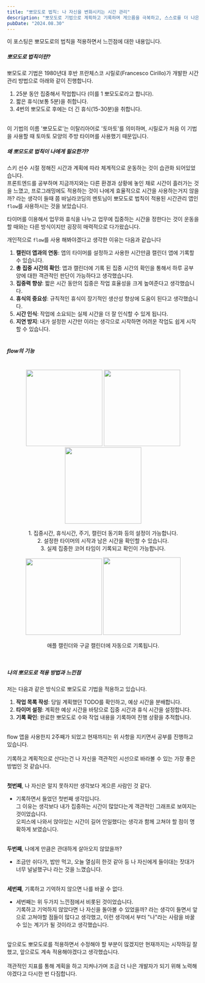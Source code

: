```yaml
---
title: "뽀모도로 법칙: 나 자신을 변화시키는 시간 관리"
description: "뽀모도로 기법으로 계획하고 기록하며 게으름을 극복하고, 스스로를 더 나은 방향으로 변화시키려는 과정을 담았습니다."
pubDate: "2024.08.30"
---
```


이 포스팅은 뽀모도로의 법칙을 적용하면서 느낀점에 대한 내용입니다.

##### 뽀모도로 법칙이란?

뽀모도로 기법은 1980년대 후반 프란체스코 시릴로(Francesco Cirillo)가 개발한 시간 관리 방법으로 아래와 같이 진행합니다.<br>

1. 25분 동안 집중해서 작업합니다 (이를 1 뽀모도로라고 합니다).
2. 짧은 휴식(보통 5분)을 취합니다.
3. 4번의 뽀모도로 후에는 더 긴 휴식(15-30분)을 취합니다.<br><br>

이 기법의 이름 '뽀모도로'는 이탈리아어로 '토마토'를 의미하며, 시릴로가 처음 이 기법을 사용할 때 토마토 모양의 주방 타이머를 사용했기 때문입니다.
<br>

##### 왜 뽀모도로 법칙이 나에게 필요한가?

스키 선수 시절 정해진 시간과 계획에 따라 체계적으로 운동하는 것이 습관화 되어있었습니다.<br>
프론트엔드를 공부하며 지금까지와는 다른 환경과 상황에 놓인 채로 시간이 흘러가는 것을 느꼈고, 프로그래밍에도 적용하는 것이 나에게 효율적으로 시간을 사용하는거지 않을까? 라는 생각이 들때 쯤 바닐라코딩의 멘토님이 뽀모도로 법칙이 적용된 시간관리 앱인 `flow`를 사용하시는 것을 보았습니다.

타이머를 이용해서 업무와 휴식을 나누고 업무에 집중하는 시간을 정한다는 것이 운동을 할 때와는 다른 방식이지만 굉장히 매력적으로 다가왔습니다.

개인적으로 `flow`를 사용 해봐야겠다고 생각한 이유는 다음과 같습니다

1. **캘린더 앱과의 연동**: 앱의 타이머를 설정하고 사용한 시간만큼 캘린더 앱에 기록할 수 있습니다.
2. **총 집중 시간의 확인**: 앱과 캘린더에 기록 된 집중 시간의 확인을 통해서 하루 공부 양에 대한 객관적인 판단이 가능하다고 생각했습니다.
3. **집중력 향상**: 짧은 시간 동안의 집중은 작업 효율성을 크게 높여준다고 생각했습니다.
4. **휴식의 중요성**: 규칙적인 휴식이 장기적인 생산성 향상에 도움이 된다고 생각했습니다.
5. **시간 인식**: 작업에 소요되는 실제 시간을 더 잘 인식할 수 있게 됩니다.
6. **지연 방지**: 내가 설정한 시간만 이라는 생각으로 시작하면 어려운 작업도 쉽게 시작할 수 있습니다.
   <br><br>

##### flow의 기능

<br>
<div align="center">
<img src="/flow3.jpg" width="200">
<img src="/flow4.jpg" width="200">
<img src="/flow5.jpg" width="200">
<p>1. 집중시간, 휴식시간, 주기, 캘린더 동기화 등의 설정이 가능합니다.<br>
2. 설정한 타이머의 시작과 남은 시간을 확인할 수 있습니다.<br>
3. 실제 집중한 코어 타임이 기록되고 확인이 가능합니다.
</p>
</div>
<div align="center">
<img src="/flow1.jpg" width="200">
<img src="/flow2.jpg" width="203">
<p>애플 캘린더와 구글 캘린더에 자동으로 기록됩니다.</p>
</div>
<br>

##### 나의 뽀모도로 적용 방법과 느낀점

저는 다음과 같은 방식으로 뽀모도로 기법을 적용하고 있습니다.

1. **작업 목록 작성**: 당일 계획했던 TODO를 확인하고, 예상 시간을 분배합니다.
2. **타이머 설정**: 계획한 예상 시간을 바탕으로 집중 시간과 휴식 시간을 설정합니다.
3. **기록 확인**: 완료한 뽀모도로 수와 작업 내용을 기록하여 진행 상황을 추적합니다.

<br>
flow 앱을 사용한지 2주째가 되었고 현재까지는 위 사항을 지키면서 공부를 진행하고 있습니다.
<br><br>
기록하고 계획적으로 산다는건 나 자신을 객관적인 시선으로 바라볼 수 있는 가장 좋은 방법인 것 같습니다.
<br><br>

**첫번째**, 나 자신은 알지 못하지만 생각보다 게으른 사람인 것 같다.<br>

- 기록하면서 들었던 첫번째 생각입니다.<br>
  그 이유는 생각보다 내가 집중하는 시간이 많았다는게 객관적인 그래프로 보여지는 것이었습니다.<br>
  오피스에 나와서 앉아있는 시간이 길어 안일했다는 생각과 함께 고쳐야 할 점이 명확하게 보였습니다.<br><br>

**두번째**, 나에게 만큼은 관대하게 살아오지 않았을까?<br>

- 조금만 쉬다가, 밥만 먹고, 오늘 열심히 한것 같아 등 나 자신에게 들이대는 잣대가 너무 널널했구나 라는 것을 느꼈습니다.<br><br>

**세번쨰**, 기록하고 기억하지 않으면 나를 바꿀 수 없다.

- 세번째는 위 두가지 느낀점에서 비롯된 것이었습니다.<br>
  기록하고 기억하지 않았다면 나 자신을 돌아볼 수 있었을까? 라는 생각이 들면서 앞으로 고쳐야할 점들이 많다고 생각했고, 이런 생각에서 부터 "나"라는 사람을 바꿀 수 있는 계기가 될 것이라고 생각했습니다.
  <br><br>

앞으로도 뽀모도로를 적용하면서 수정해야 할 부분이 많겠지만 현재까지는 시작하길 잘했고, 앞으로도 계속 적용해야겠다고 생각했습니다.<br><br>
객관적인 지표를 통해 계획을 하고 지켜나가며 조금 더 나은 개발자가 되기 위해 노력해야겠다고 다시한 번 다짐합니다.
